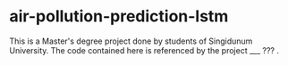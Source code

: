 # air-pollution-prediction-lstm
This is a Master's degree project done by students of Singidunum University. The code contained here is referenced by the project ___ ??? . 
